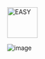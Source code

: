 <img src="https://img.shields.io/badge/EASY-green" alt="EASY" width="70">

![image](https://github.com/user-attachments/assets/cf585ee5-16b2-471a-b497-186f4a09ae70)
